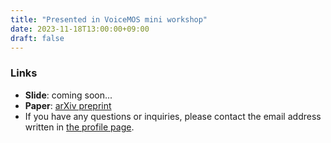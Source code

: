 ```yaml
---
title: "Presented in VoiceMOS mini workshop"
date: 2023-11-18T13:00:00+09:00
draft: false
---
```


### Links
- **Slide**: coming soon...
- **Paper**: [arXiv preprint](https://arxiv.org/abs/2210.14850)
- If you have any questions or inquiries, please contact the email address written in [the profile page](../../../fixed/profile.en.md).
